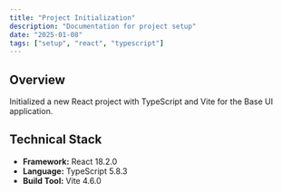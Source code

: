 ```yaml
---
title: "Project Initialization"
description: "Documentation for project setup"
date: "2025-01-08"
tags: ["setup", "react", "typescript"]
---
```


## Overview

Initialized a new React project with TypeScript and Vite for the Base UI application.

## Technical Stack

- **Framework:** React 18.2.0
- **Language:** TypeScript 5.8.3
- **Build Tool:** Vite 4.6.0
